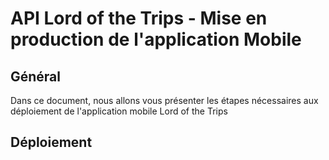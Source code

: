 # API Lord of the Trips - Mise en production de l'application Mobile

## Général

Dans ce document, nous allons vous présenter les étapes nécessaires aux déploiement de l'application mobile Lord of the Trips

## Déploiement


